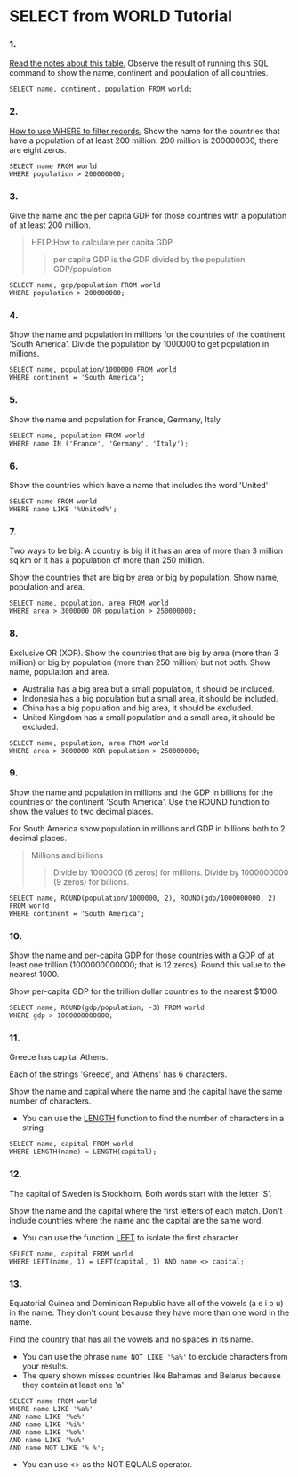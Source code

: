 # SELECT from WORLD Tutorial

### 1.
[Read the notes about this table.](https://sqlzoo.net/wiki/Read_the_notes_about_this_table.) Observe the result of running this SQL command to show the name, continent and population of all countries.

```
SELECT name, continent, population FROM world;
```

### 2.
[How to use WHERE to filter records.](https://sqlzoo.net/wiki/WHERE_filters) Show the name for the countries that have a population of at least 200 million. 200 million is 200000000, there are eight zeros.

```
SELECT name FROM world
WHERE population > 200000000;
```

### 3.
Give the name and the per capita GDP for those countries with a population of at least 200 million.
> HELP:How to calculate per capita GDP
>> per capita GDP is the GDP divided by the population GDP/population

```
SELECT name, gdp/population FROM world
WHERE population > 200000000;
```

### 4.
Show the name and population in millions for the countries of the continent 'South America'. Divide the population by 1000000 to get population in millions.

```
SELECT name, population/1000000 FROM world
WHERE continent = 'South America';
```

### 5.
Show the name and population for France, Germany, Italy

```
SELECT name, population FROM world
WHERE name IN ('France', 'Germany', 'Italy');
```

### 6.
Show the countries which have a name that includes the word 'United'

```
SELECT name FROM world
WHERE name LIKE '%United%';
```

### 7.
Two ways to be big: A country is big if it has an area of more than 3 million sq km or it has a population of more than 250 million.

Show the countries that are big by area or big by population. Show name, population and area.

```
SELECT name, population, area FROM world
WHERE area > 3000000 OR population > 250000000;
```

### 8.
Exclusive OR (XOR). Show the countries that are big by area (more than 3 million) or big by population (more than 250 million) but not both. Show name, population and area.

- Australia has a big area but a small population, it should be included.
- Indonesia has a big population but a small area, it should be included.
- China has a big population and big area, it should be excluded.
- United Kingdom has a small population and a small area, it should be excluded.

```
SELECT name, population, area FROM world
WHERE area > 3000000 XOR population > 250000000;
```

### 9.
Show the name and population in millions and the GDP in billions for the countries of the continent 'South America'. Use the ROUND function to show the values to two decimal places.

For South America show population in millions and GDP in billions both to 2 decimal places.
> Millions and billions
>> Divide by 1000000 (6 zeros) for millions. Divide by 1000000000 (9 zeros) for billions.

```
SELECT name, ROUND(population/1000000, 2), ROUND(gdp/1000000000, 2)
FROM world
WHERE continent = 'South America';
```

### 10.
Show the name and per-capita GDP for those countries with a GDP of at least one trillion (1000000000000; that is 12 zeros). Round this value to the nearest 1000.

Show per-capita GDP for the trillion dollar countries to the nearest $1000.

```
SELECT name, ROUND(gdp/population, -3) FROM world
WHERE gdp > 1000000000000;
```

### 11.
Greece has capital Athens.

Each of the strings 'Greece', and 'Athens' has 6 characters.

Show the name and capital where the name and the capital have the same number of characters.
- You can use the [LENGTH](https://sqlzoo.net/wiki/LENGTH) function to find the number of characters in a string

```
SELECT name, capital FROM world
WHERE LENGTH(name) = LENGTH(capital);
```

### 12.
The capital of Sweden is Stockholm. Both words start with the letter 'S'.

Show the name and the capital where the first letters of each match. Don't include countries where the name and the capital are the same word.
- You can use the function [LEFT](https://sqlzoo.net/wiki/LEFT) to isolate the first character.

```
SELECT name, capital FROM world
WHERE LEFT(name, 1) = LEFT(capital, 1) AND name <> capital;
```

### 13.
Equatorial Guinea and Dominican Republic have all of the vowels (a e i o u) in the name. They don't count because they have more than one word in the name.

Find the country that has all the vowels and no spaces in its name.
- You can use the phrase `name NOT LIKE '%a%'` to exclude characters from your results.
- The query shown misses countries like Bahamas and Belarus because they contain at least one 'a'

```
SELECT name FROM world
WHERE name LIKE '%a%'
AND name LIKE '%e%'
AND name LIKE '%i%'
AND name LIKE '%o%'
AND name LIKE '%u%'
AND name NOT LIKE '% %';
```

- You can use <> as the NOT EQUALS operator.
